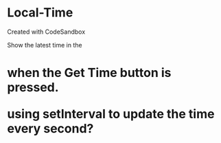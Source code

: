 # Local-Time

Created with CodeSandbox

Show the latest time in the <h1> when the Get Time button is pressed.

using setInterval to update the time every second?
